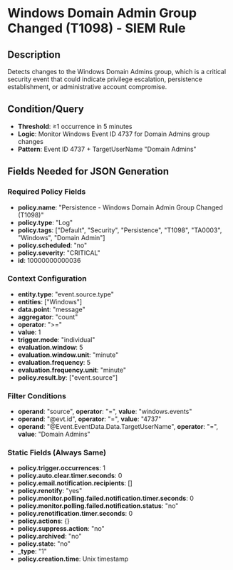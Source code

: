 # Windows Domain Admin Group Changed (T1098) - SIEM Rule

## Description
Detects changes to the Windows Domain Admins group, which is a critical security event that could indicate privilege escalation, persistence establishment, or administrative account compromise.

## Condition/Query
- **Threshold**: ≥1 occurrence in 5 minutes
- **Logic**: Monitor Windows Event ID 4737 for Domain Admins group changes
- **Pattern**: Event ID 4737 + TargetUserName "Domain Admins"

## Fields Needed for JSON Generation

### Required Policy Fields
- **policy.name**: "Persistence - Windows Domain Admin Group Changed (T1098)"
- **policy.type**: "Log"
- **policy.tags**: ["Default", "Security", "Persistence", "T1098", "TA0003", "Windows", "Domain Admin"]
- **policy.scheduled**: "no"
- **policy.severity**: "CRITICAL"
- **id**: 10000000000036

### Context Configuration
- **entity.type**: "event.source.type"
- **entities**: ["Windows"]
- **data.point**: "message"
- **aggregator**: "count"
- **operator**: ">="
- **value**: 1
- **trigger.mode**: "individual"
- **evaluation.window**: 5
- **evaluation.window.unit**: "minute"
- **evaluation.frequency**: 5
- **evaluation.frequency.unit**: "minute"
- **policy.result.by**: ["event.source"]

### Filter Conditions
- **operand**: "source", **operator**: "=", **value**: "windows.events"
- **operand**: "@evt.id", **operator**: "=", **value**: "4737"
- **operand**: "@Event.EventData.Data.TargetUserName", **operator**: "=", **value**: "Domain Admins"

### Static Fields (Always Same)
- **policy.trigger.occurrences**: 1
- **policy.auto.clear.timer.seconds**: 0
- **policy.email.notification.recipients**: []
- **policy.renotify**: "yes"
- **policy.monitor.polling.failed.notification.timer.seconds**: 0
- **policy.monitor.polling.failed.notification.status**: "no"
- **policy.renotification.timer.seconds**: 0
- **policy.actions**: {}
- **policy.suppress.action**: "no"
- **policy.archived**: "no"
- **policy.state**: "no"
- **_type**: "1"
- **policy.creation.time**: Unix timestamp